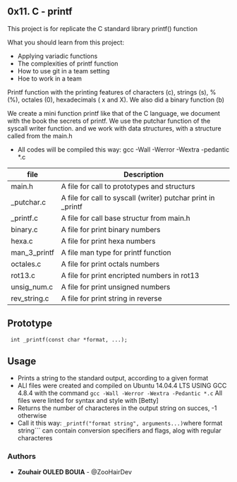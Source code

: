 ## 0x11. C - printf

This project is for replicate the C standard library printf() function

What you should learn from this project:

- Applying variadic functions
- The complexities of printf function
- How to use git in a team setting
- Hoe to work in a team


Printf function with  the printing features of characters (c), strings (s), % (%), octales (0), hexadecimals ( x and X). We also did a 
binary function (b)

We create a mini function printf like that of the C language, we document with the book the secrets of printf.
We use the putchar function of the syscall writer function. and we work with data structures,
with a structure called from the main.h


- All codes will be compiled this way: gcc -Wall -Werror -Wextra -pedantic *.c


file   |   Description
--|--
main.h | A file for call to prototypes and structurs
_putchar.c | A file for call to syscall (writer)  putchar print  in _printf
_printf.c | A file  for call base structur from main.h
binary.c | A file for print binary numbers
hexa.c | A file for print hexa numbers
man_3_printf | A file man type for printf function
octales.c | A file for print octals numbers
rot13.c | A file for print encripted numbers in rot13
unsig_num.c | A file for print unsigned numbers
rev_string.c | A file for print string in reverse

## Prototype
``` int _printf(const char *format, ...);```

## Usage
* Prints a string to the standard output, according to a given format
* ALl files were created and compiled on Ubuntu 14.04.4 LTS USING  GCC 4.8.4 with the command ```gcc -Wall -Werror -Wextra -Pedantic *.c```
All files were linted for syntax and style with [Betty]
* Returns the number of characteres in the output string on succes, -1 otherwise
* Call it this way: ```_printf("format string", arguments...)```where format string``` can contain conversion specifiers and flags, alog with regular characteres







### Authors
* **Zouhair OULED BOUIA** - @ZooHairDev